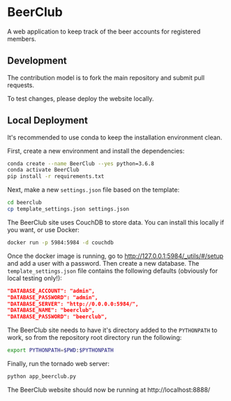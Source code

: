 # BeerClub

A web application to keep track of the beer accounts for registered members.

## Development

The contribution model is to fork the main repository and submit pull requests.

To test changes, please deploy the website locally.

## Local Deployment

It's recommended to use conda to keep the installation environment clean.

First, create a new environment and install the dependencies:

```bash
conda create --name BeerClub --yes python=3.6.8
conda activate BeerClub
pip install -r requirements.txt
```

Next, make a new `settings.json` file based on the template:

```bash
cd beerclub
cp template_settings.json settings.json
```

The BeerClub site uses CouchDB to store data.
You can install this locally if you want, or use Docker:

```bash
docker run -p 5984:5984 -d couchdb
```

Once the docker image is running, go to  http://127.0.0.1:5984/_utils/#/setup
and add a user with a password. Then create a new database.
The `template_settings.json` file contains the following defaults
(obviously for local testing only!):

```json
"DATABASE_ACCOUNT": "admin",
"DATABASE_PASSWORD": "admin",
"DATABASE_SERVER": "http://0.0.0.0:5984/",
"DATABASE_NAME": "beerclub",
"DATABASE_PASSWORD": "beerclub",
```

The BeerClub site needs to have it's directory added to the `PYTHONPATH` to work,
so from the repository root directory run the following:

```bash
export PYTHONPATH=$PWD:$PYTHONPATH
```

Finally, run the tornado web server:

```bash
python app_beerclub.py
```

The BeerClub website should now be running at http://localhost:8888/
